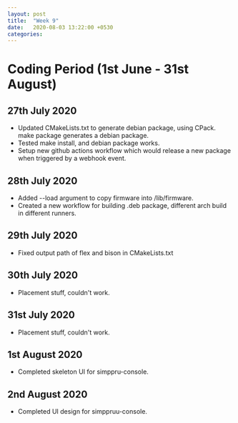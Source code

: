 ```yaml
---
layout: post
title:  "Week 9"
date:   2020-08-03 13:22:00 +0530
categories:
---
```


# Coding Period (1st June - 31st August)

## 27th July 2020

* Updated CMakeLists.txt to generate debian package, using CPack. make package generates a debian package.
* Tested make install, and debian package works.
* Setup new github actions workflow which would release a new package when triggered by a webhook event.

## 28th July 2020

* Added --load argument to copy firmware into /lib/firmware.
* Created a new workflow for building .deb package, different arch build in different runners.

## 29th July 2020

* Fixed output path of flex and bison in CMakeLists.txt

## 30th July 2020

* Placement stuff, couldn't work.

## 31st July 2020

* Placement stuff, couldn't work.

## 1st August 2020

* Completed skeleton UI for simppru-console.

## 2nd August 2020

* Completed UI design for simppruu-console.
